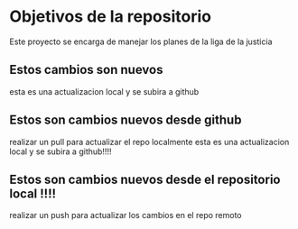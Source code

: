 # Objetivos de la repositorio

Este proyecto se encarga de manejar los planes de la liga de la justicia

## Estos cambios son nuevos
esta es una actualizacion local y se subira a github

## Estos son cambios nuevos desde github
realizar un pull para actualizar el repo localmente
esta es una actualizacion local y se subira a github!!!!

## Estos son cambios nuevos desde el repositorio local !!!!
realizar un push para actualizar los cambios en el repo remoto
